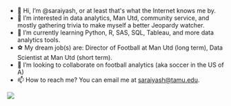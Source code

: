 - 👋 Hi, I’m @saraiyash, or at least that's what the Internet knows me by.
- 👀 I’m interested in data analytics, Man Utd, community service, and mostly gathering trivia to make myself a better Jeopardy watcher.
- 🌱 I’m currently learning Python, R, SAS, SQL, Tableau, and more data analytics tools.
- :soccer: My dream job(s) are: Director of Football at Man Utd (long term), Data Scientist at Man Utd (short term). 
- 💞️ I’m looking to collaborate on football analytics (aka soccer in the US of A)
- 📫 How to reach me? You can email me at saraiyash@tamu.edu.


<!---
saraiyash/saraiyash is a ✨ special ✨ repository because its `README.md` (this file) appears on your GitHub profile.
You can click the Preview link to take a look at your changes.
--->
![](https://hit.yhype.me/github/profile?user_id=56663509)
